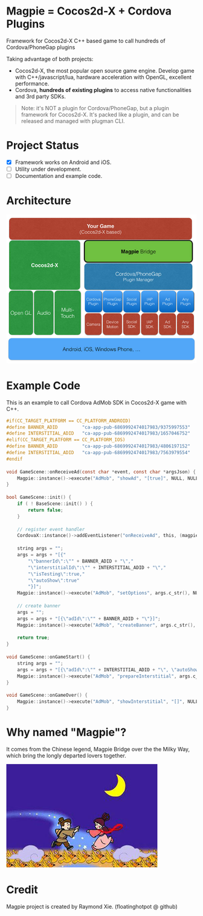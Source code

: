 Magpie = Cocos2d-X + Cordova Plugins
====================================

Framework for Cocos2d-X C++ based game to call hundreds of Cordova/PhoneGap plugins

Taking advantage of both projects:
* Cocos2d-X, the most popular open source game engine. Develop game with C++/javascript/lua, hardware acceleration with OpenGL, excellent performance.
* Cordova, **hundreds of existing plugins** to access native functionalities and 3rd party SDKs.

>Note: it's NOT a plugin for Cordova/PhoneGap, but a plugin framework for Cocos2d-X. It's packed like a plugin, and can be released and managed with plugman CLI.

# Project Status #

* [x] Framework works on Android and iOS.
* [ ] Utility under development.
* [ ] Documentation and example code.

# Architecture #

![Magpie Bridge Architecture](docs/architecture.jpg)

# Example Code #

This is an example to call Cordova AdMob SDK in Cocos2d-X game with C++.

```c
#if(CC_TARGET_PLATFORM == CC_PLATFORM_ANDROID)
#define BANNER_ADID 		"ca-app-pub-6869992474017983/9375997553"
#define INTERSTITIAL_ADID	"ca-app-pub-6869992474017983/1657046752"
#elif(CC_TARGET_PLATFORM == CC_PLATFORM_IOS)
#define BANNER_ADID 		"ca-app-pub-6869992474017983/4806197152"
#define INTERSTITIAL_ADID	"ca-app-pub-6869992474017983/7563979554"
#endif

void GameScene::onReceiveAd(const char *event, const char *argsJson) {
    Magpie::instance()->execute("AdMob", "showAd", "[true]", NULL, NULL);
}

bool GameScene::init() {
    if ( ! BaseScene::init() ) {
        return false;
    }

    // register event handler
    CordovaX::instance()->addEventListener("onReceiveAd", this, (magpie_eventselector) onReceiveAd);

	string args = "";
	args = args + "[{"
		"\"bannerId\":\"" + BANNER_ADID + "\","
		"\"interstitialId\":\"" + INTERSTITIAL_ADID + "\","
		"\"isTesting\":true,"
		"\"autoShow\":true"
		"}]";
	Magpie::instance()->execute("AdMob", "setOptions", args.c_str(), NULL, NULL);

    // create banner
	args = "";
	args = args + "[{\"adId\":\"" + BANNER_ADID + "\"}]";
	Magpie::instance()->execute("AdMob", "createBanner", args.c_str(), NULL, NULL);

    return true;
}

void GameScene::onGameStart() {
	string args = "";
	args = args + "[{\"adId\":\"" + INTERSTITIAL_ADID + "\", \"autoShow\":false}]";
	Magpie::instance()->execute("AdMob", "prepareInterstitial", args.c_str(), NULL, NULL);
}

void GameScene::onGameOver() {
	Magpie::instance()->execute("AdMob", "showInterstitial", "[]", NULL, NULL);
}

```

# Why named "Magpie"? #

It comes from the Chinese legend, Magpie Bridge over the the Milky Way, which bring the longly departed lovers together.

![Magpie Bridge](docs/legend.jpg)

# Credit #

Magpie project is created by Raymond Xie. (floatinghotpot @ github)

